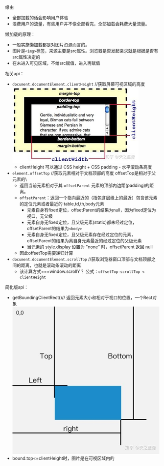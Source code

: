 缘由
- 全部加载的话会影响用户体验
- 浪费用户的流量，有些用户并不像全部看完，全部加载会耗费大量流量。

懒加载的原理：
- 一般实施懒加载都是对图片资源而言的。
- 图片是`<img>`标签，来源主要是src属性。浏览器是否发起亲求就是根据是否有src属性决定的
- 在未进入可见区域，不给src赋值，进入再赋值

相关api：
- `document.documentElement.clientHeight` //获取屏幕可视区域的高度 ![](../img/clientHeight.jpg)
  - clientHeight 可以通过 CSS height + CSS padding - 水平滚动条高度 
- `element.offsetTop` //获取元素相对于文档顶部的高度   offsetTop是相对于父元素的\
  - 返回当前元素相对于其 `offsetParent` 元素的顶部内边距(padding)的距离。
  - `offsetParent`：返回一个指向最近的（指包含层级上的最近）包含该元素的定位元素或者最近的 table,td,th,body元素
    - 元素自身有fixed定位，offsetParent的结果为null，因为fixed定位为视口，无父级
    - 元素自身无fixed定位，且父级元素(static)都未经过定位，offsetParent的结果为`<body>`
    - 元素自身无fixed定位，且父级元素存在经过定位的元素，offsetParent的结果为离自身元素最近的经过定位的父级元素
    - 当元素的 style.display 设置为 "none" 时，offsetParent 返回 null
  - 因此offsetTop需要递归计算
- `document.documentElement.scrollTop` //获取浏览器窗口顶部与文档顶部之间的距离，也就是滚动条滚动的距离 
  - 该计算方式===window.scrollY？
公式：`offsetTop-scrollTop < clientHeight`

简化版api：
- getBoundingClientRect()// 返回元素大小和相对于视口的位置，一个Rect对象 ![](../img/Rect.jpg)
- bound.top<=clientHeight时，图片是在可视区域内的
